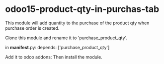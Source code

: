 # odoo15-product-qty-in-purchas-tab
This module will add quantity to the purchase of the product qty when purchase order is created.

Clone this module and rename it to 'purchase_product_qty'.

in __manifest__.py:
depends: ['purchase_product_qty']

Add it to odoo addons:
Then install the module.
